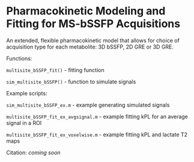 # Pharmacokinetic Modeling and Fitting for MS-bSSFP Acquisitions

An extended, flexible pharmacokinetic model that allows for choice of acquisition type for each metabolite: 3D bSSFP, 2D GRE or 3D GRE.

Functions:

`multisite_bSSFP_fit()` - fitting function

`sim_multisite_bSSFP()` - function to simulate signals

Example scripts:

`sim_multisite_bSSFP_ex.m` - example generating simulated signals

`multisite_bSSFP_fit_ex_avgsignal.m` - example fitting kPL for an average signal in a ROI

`multisite_bSSFP_fit_ex_voxelwise.m` - example fitting kPL and lactate T2 maps

Citation: *coming soon*
